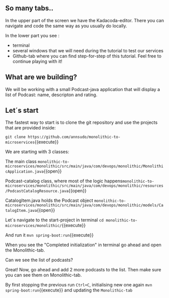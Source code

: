 
## So many tabs..

In the upper part of the screen we have the Kadacoda-editor. There you can navigate and code the same way as you usually do locally.

In the lower part you see : 
* terminal
* several windows that we will need during the tutorial to test our services
* Github-tab where you can find step-for-step of this tutorial. Feel free to continue playing with it!

## What are we building? 

We will be working with a small Podcast-java application that will display a list of Podcast: name, descripton and rating.

## Let´s start

The fastest way to start is to clone the git repository and use the projects that are provided inside:

`git clone https://github.com/annsudo/monolithic-to-microservices`{{execute}}

We are starting with 3 classes:

The main class `monolithic-to-microservices/monolithic/src/main/java/com/devops/monolithic/MonolithicApplication.java`{{open}}

Podcast-catalog class, where most of the logic happens`monolithic-to-microservices/monolithic/src/main/java/com/devops/monolithic/resources/PodcastCatalogResource.java`{{open}}

CatalogItem.java  holds the Podcast object  `monolithic-to-microservices/monolithic/src/main/java/com/devops/monolithic/models/CatalogItem.java`{{open}}

Let´s navigate to the start-project in terminal `cd monolithic-to-microservices/monolithic/`{{execute}}

And run it `mvn spring-boot:run`{{execute}}

When you see the "Completed initialization" in terminal go ahead and open the Monolithic-tab.

Can we see the list of podcasts?

Great! Now, go ahead and add 2 more podcasts to the list. Then make sure you can see them on Monolithic-tab.

By first stopping the previous run `Ctrl+C`, initialising new one again `mvn spring-boot:run`{{execute}}
and updating the `Monolithic-tab`
